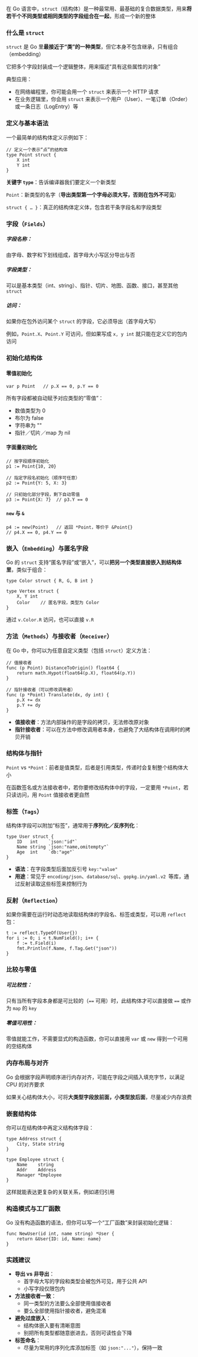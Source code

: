 在 Go 语言中，`struct`（结构体）是一种最常用、最基础的复合数据类型，用来**将若干个不同类型或相同类型的字段组合在一起**，形成一个新的整体

### 什么是 `struct`
`struct` 是 Go 里**最接近于“类”的一种类型**，但它本身不包含继承，只有组合（embedding）

它把多个字段封装成一个逻辑整体，用来描述“具有这些属性的对象”

典型应用：

* 在网络编程里，你可能会用一个 `struct` 来表示一个 HTTP 请求
* 在业务逻辑里，你会用 `struct` 来表示一个用户（User）、一笔订单（Order）或一条日志（LogEntry）等

### 定义与基本语法
一个最简单的结构体定义示例如下：

    // 定义一个表示“点”的结构体
    type Point struct {
        X int
        Y int
    }

**关键字 `type`**：告诉编译器我们要定义一个新类型

`Point`：新类型的名字（**导出类型第一个字母必须大写，否则在包外不可见**）

`struct { … }`：真正的结构体定义体，包含若干条字段名和字段类型

### 字段（`Fields`）
##### 字段名称：
由字母、数字和下划线组成，首字母大小写区分导出与否

##### 字段类型：
可以是基本类型（int、string）、指针、切片、地图、函数、接口，甚至其他 `struct`

##### 访问：
如果你在包外访问某个 `struct` 的字段，它必须导出（首字母大写）

例如，`Point.X`、`Point.Y` 可访问，但如果写成 `x, y int` 就只能在定义它的包内访问

### 初始化结构体
#### 零值初始化

    var p Point   // p.X == 0, p.Y == 0

所有字段都被自动赋予对应类型的“零值”：

* 数值类型为 0
* 布尔为 false
* 字符串为 ""
* 指针／切片／map 为 nil

#### 字面量初始化

    // 按字段顺序初始化
    p1 := Point{10, 20}

    // 指定字段名初始化（顺序可任意）
    p2 := Point{Y: 5, X: 3}

    // 只初始化部分字段，剩下自动零值
    p3 := Point{X: 7}  // p3.Y == 0

#### `new` 与 `&`

    p4 := new(Point)   // 返回 *Point，等价于 &Point{}
    // p4.X == 0, p4.Y == 0
    
### 嵌入（`Embedding`）与匿名字段
Go 的 `struct` 支持“匿名字段”或“嵌入”，可以**把另一个类型直接嵌入到结构体里**，类似于组合：

    type Color struct { R, G, B int }

    type Vertex struct {
        X, Y int
        Color    // 匿名字段，类型为 Color
    }

通过 `v.Color.R` 访问，也可以直接 `v.R`

### 方法（`Methods`）与接收者（`Receiver`）
在 Go 中，你可以为任意自定义类型（包括 `struct`）定义方法：

    // 值接收者
    func (p Point) DistanceToOrigin() float64 {
        return math.Hypot(float64(p.X), float64(p.Y))
    }

    // 指针接收者（可以修改调用者）
    func (p *Point) Translate(dx, dy int) {
        p.X += dx
        p.Y += dy
    }

* **值接收者**：方法内部操作的是字段的拷贝，无法修改原对象
* **指针接收者**：可以在方法中修改调用者本身，也避免了大结构体在调用时的拷贝开销

### 结构体与指针
`Point` vs `*Point`：前者是值类型，后者是引用类型，传递时会复制整个结构体大小

在函数签名或方法接收者中，若你要修改结构体中的字段，一定要用 `*Point`，若只读访问，用 `Point` 值接收者更自然

### 标签（`Tags`）
结构体字段可以附加“标签”，通常用于**序列化／反序列化**：

    type User struct {
        ID   int    `json:"id"`
        Name string `json:"name,omitempty"`
        Age  int    `db:"age"`
    }

* **语法**：在字段类型后面加反引号 `key:"value"`
* **用途**：常见于 `encoding/json`、`database/sql`、`gopkg.in/yaml.v2 `等库，通过反射读取这些标签来控制行为

### 反射（`Reflection`）
如果你需要在运行时动态地读取结构体的字段名、标签或类型，可以用 `reflect` 包：

    t := reflect.TypeOf(User{})
    for i := 0; i < t.NumField(); i++ {
        f := t.Field(i)
        fmt.Println(f.Name, f.Tag.Get("json"))
    }

### 比较与零值
##### 可比较性：
只有当所有字段本身都是可比较的（`==` 可用）时，此结构体才可以直接做 `==` 或作为 `map` 的 `key`

##### 零值可用性：
零值就能工作，不需要显式的构造函数，你可以直接用 `var` 或 `new` 得到一个可用的空结构体

### 内存布局与对齐
Go 会根据字段声明顺序进行内存对齐，可能在字段之间插入填充字节，以满足 CPU 的对齐要求

如果关心结构体大小，可将**大类型字段放前面，小类型放后面**，尽量减少内存浪费

### 嵌套结构体
你可以在结构体中再定义结构体字段：

    type Address struct {
        City, State string
    }

    type Employee struct {
        Name    string
        Addr    Address
        Manager *Employee
    }

这样就能表达更复杂的关联关系，例如递归引用

### 构造模式与工厂函数
Go 没有构造函数的语法，但你可以写一个“工厂函数”来封装初始化逻辑：

    func NewUser(id int, name string) *User {
        return &User{ID: id, Name: name}
    }

### 实践建议
* **导出 vs 非导出**：
    * 首字母大写的字段和类型会被包外可见，用于公共 API
    * 小写字段仅限包内
* **方法接收者一致**：
    * 同一类型的方法要么全部使用值接收者
    * 要么全部使用指针接收者，避免混淆
* **避免过度嵌入**：
    * 结构体嵌入要有清晰意图
    * 别把所有类型都随意嵌进去，否则可读性会下降
* **标签命名**：
    * 尽量为常用的序列化库添加标签（如 `json:"..."`），保持一致